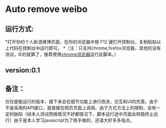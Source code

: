 Auto remove weibo
===================
运行方式:
-------------
  *打开你的个人新浪微博页面，在你的浏览器中按  F12  键打开控制台，复制粘贴以上代码在控制台中运行即可。
  *（注：只支持chrome,firefox浏览器，其他的没有测试，IE的就算了，推荐使用[chrome浏览器](http://www.google.cn/chrome)运行此脚本。）

version:0.1
-------------

备注：
--------------
仅仅是能运行的版本，接下来会在细节功能上进行改进，交互和UI的完善。由于不是采用的API接口，是直接在网页页面上调用。由于方式方法上的限制，会有一定的缺陷（经本人测试网络情况不好都情况下，脚本运行途中页面会转跳终止运行）由于是本人学习javascript为了练手做的，还请大虾多多指点。

